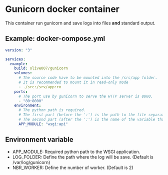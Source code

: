 # Gunicorn docker container 

This container run gunicorn and save logs into files **and** standard output.

## Example: docker-compose.yml 
``` yaml
version: "3"

services:
  example:
    build: olive007/gunicorn
    volumes:
      # The source code have to be mounted into the /src/app folder.
      # It is recommended to mount it in read-only mode
      - ./src:/srv/app:ro
    ports:
      # The port use by gunicorn to serve the HTTP server is 8000.
      - "80:8000"
    environment:
      # The python path is required.
      # The first part (before the ':') is the path to the file separated by '.'.
      # The second part (after the ':') is the name of the variable that contain the WSGI application.
      APP_MODULE: "wsgi:api"
```

## Environment variable
- APP_MODULE: Required python path to the WSGI application.
- LOG_FOLDER: Define the path where the log will be save. (Default is /var/log/gunicorn)
- NBR_WORKER: Define the number of worker. (Default is 2)
